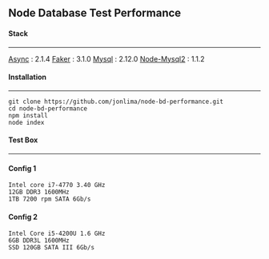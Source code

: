 ## Node Database Test Performance
#### Stack
------
[Async](http://caolan.github.io/async/) : 2.1.4
[Faker](https://github.com/marak/Faker.js/) : 3.1.0
[Mysql](https://github.com/mysqljs/mysql) : 2.12.0
[Node-Mysql2](https://github.com/sidorares/node-mysql2) : 1.1.2


#### Installation
------
```
git clone https://github.com/jonlima/node-bd-performance.git
cd node-bd-performance
npm install
node index
```

#### Test Box
------
#### Config 1
```
Intel core i7-4770 3.40 GHz
12GB DDR3 1600MHz
1TB 7200 rpm SATA 6Gb/s 
```
#### Config 2
```
Intel Core i5-4200U 1.6 GHz
6GB DDR3L 1600MHz
SSD 120GB SATA III 6Gb/s 
```